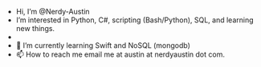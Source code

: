 - Hi, I’m @Nerdy-Austin
- I’m interested in Python, C#, scripting (Bash/Python), SQL, and learning new things.
- 
- 🌱 I’m currently learning Swift and NoSQL (mongodb)
- 📫 How to reach me email me at austin at nerdyaustin dot com.

<!---
Nerdy-Austin/Nerdy-Austin is a ✨ special ✨ repository because its `README.md` (this file) appears on your GitHub profile.
You can click the Preview link to take a look at your changes.
--->
